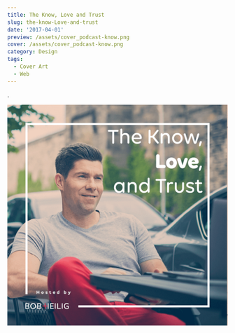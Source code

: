 ```yaml
---
title: The Know, Love and Trust
slug: the-know-Love-and-trust
date: '2017-04-01'
preview: /assets/cover_podcast-know.png
cover: /assets/cover_podcast-know.png
category: Design
tags:
  - Cover Art
  - Web
---
```

.

![](/assets/theknowpodcast_01.png)

